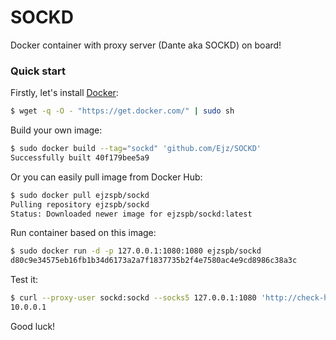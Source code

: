 # SOCKD

Docker container with proxy server (Dante aka SOCKD) on board!

### Quick start

Firstly, let's install [Docker](https://www.docker.com/):

```bash
$ wget -q -O - "https://get.docker.com/" | sudo sh
```

Build your own image:

```bash
$ sudo docker build --tag="sockd" 'github.com/Ejz/SOCKD'
Successfully built 40f179bee5a9
```

Or you can easily pull image from Docker Hub:

```bash
$ sudo docker pull ejzspb/sockd
Pulling repository ejzspb/sockd
Status: Downloaded newer image for ejzspb/sockd:latest
```

Run container based on this image:

```bash
$ sudo docker run -d -p 127.0.0.1:1080:1080 ejzspb/sockd
d80c9e34575eb16fb1b34d6173a2a7f1837735b2f4e7580ac4e9cd8986c38a3c
```

Test it:

```bash
$ curl --proxy-user sockd:sockd --socks5 127.0.0.1:1080 'http://check-host.net/ip'
10.0.0.1
```

Good luck!
